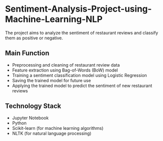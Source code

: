 # Sentiment-Analysis-Project-using-Machine-Learning-NLP
The project aims to analyze the sentiment of restaurant reviews and classify them as positive or negative.

## Main Function
+ Preprocessing and cleaning of restaurant review data
+ Feature extraction using Bag-of-Words (BoW) model
+ Training a sentiment classification model using Logistic Regression
+ Saving the trained model for future use
+ Applying the trained model to predict the sentiment of new restaurant reviews

## Technology Stack
+ Jupyter Notebook
+ Python
+ Scikit-learn (for machine learning algorithms)
+ NLTK (for natural language processing)
